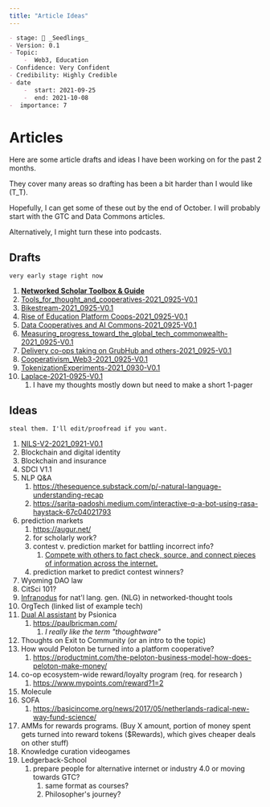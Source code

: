 ```yaml
---
title: "Article Ideas"
---
```

```markdown
- stage: 🌱 _Seedlings_
- Version: 0.1
- Topic:
	-  Web3, Education 
- Confidence: Very Confident
- Credibility: Highly Credible
- date
	-  start: 2021-09-25
	-  end: 2021-10-08
-  importance: 7

```
# Articles

Here are some article drafts and ideas I have been working on for the past 2 months.

They cover many areas so drafting has been a bit harder than I would like (T_T).

Hopefully, I can get some of these out by the end of October. I will probably start with the GTC and Data Commons articles.

Alternatively, I might turn these into podcasts.

## Drafts
`very early stage right now`
1. [**Networked Scholar Toolbox & Guide**](https://docs.google.com/document/d/1JIF0ClF5tmDcc8AOo8j1KdlVau6AgSr11aup_B5e7VA/edit?usp=sharing)
3. [Tools_for_thought_and_cooperatives-2021_0925-V0.1](Garden-1/Tools_for_thought_and_cooperatives-2021_0925-V0.1.md)
4. [Bikestream-2021_0925-V0.1](Garden-1/Bikestream-2021_0925-V0.1.md)
6. [Rise of Education Platform Coops-2021_0925-V0.1](Garden-1/Rise%20of%20Education%20Platform%20Coops-2021_0925-V0.1.md)
7. [Data Cooperatives and AI Commons-2021_0925-V0.1](Garden-1/Data%20Cooperatives%20and%20AI%20Commons-2021_0925-V0.1.md)
12. [Measuring_progress_toward_the_global_tech_commonwealth-2021_0925-V0.1](Garden-1/Measuring_progress_toward_the_global_tech_commonwealth-2021_0925-V0.1.md)
13. [Delivery co-ops taking on GrubHub and others-2021_0925-V0.1](Garden-1/Delivery%20co-ops%20taking%20on%20GrubHub%20and%20others-2021_0925-V0.1.md)
14. [Cooperativism_Web3 -2021_0925-V0.1](Garden-1/Cooperativism_Web3 -2021_0925-V0.1.md)
15. [TokenizationExperiments-2021_0930-V0.1](Garden-1/TokenizationExperiments-2021_0930-V0.1.md)
16. [Laplace-2021-0925-V0.1](Garden-1/Laplace-2021-0925-V0.1.md)
	1. I have my thoughts mostly down but need to make a short 1-pager


## Ideas
`steal them. I'll edit/proofread if you want.`
1. [NILS-V2-2021_0921-V0.1](Garden-1/NILS-V2-2021_0921-V0.1.md)
2. Blockchain and digital identity
3. Blockchain and insurance
4. SDCI V1.1
23. NLP Q&A
	1. https://thesequence.substack.com/p/-natural-language-understanding-recap
	2. https://sarita-padoshi.medium.com/interactive-q-a-bot-using-rasa-haystack-67c04021793
24. prediction markets
	1. https://augur.net/
	2. for scholarly work?
	3. contest v. prediction market for battling incorrect info?
		1. [Compete with others to fact check, source, and connect pieces of information across the internet.](https://bridger.live/)
	4. prediction market to predict contest winners?
25. Wyoming DAO law
26. CitSci  101?
27. [Infranodus](https://infranodus.com/) for nat'l lang. gen. (NLG) in networked-thought tools
28. OrgTech (linked list of example tech)
29. [Dual AI assistant](https://psionica.org/tools/dual/) by Psionica
	1. https://paulbricman.com/
		1. *I really like the term "thoughtware"*
30. Thoughts on Exit to Community (or an intro to the topic)
31. How would Peloton be turned into a platform cooperative?
	1. https://productmint.com/the-peloton-business-model-how-does-peloton-make-money/
32. co-op ecosystem-wide reward/loyalty program (req. for research )
	1. https://www.mypoints.com/reward?1=2
33. Molecule 
34. SOFA
	1. https://basicincome.org/news/2017/05/netherlands-radical-new-way-fund-science/
35. AMMs for rewards programs. (Buy X amount, portion of money spent gets turned into reward tokens ($Rewards), which gives cheaper deals on other stuff)
36. Knowledge curation videogames
37. Ledgerback-School
	1. prepare people for alternative internet or industry 4.0 or moving towards GTC?
		1. same format as courses?
		2. Philosopher's journey?


